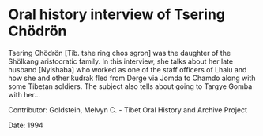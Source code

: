 # Oral history interview of Tsering Chödrön  
Tsering Chödrön [Tib. tshe ring chos sgron] was the daughter of the Shölkang aristocratic family. In this interview, she talks about her late husband [Nyishaba] who worked as one of the staff officers of Lhalu and how she and other kudrak fled from Derge via Jomda to Chamdo along with some Tibetan soldiers. The subject also tells about going to Targye Gomba with her... 

Contributor: Goldstein, Melvyn C. - Tibet Oral History and Archive Project  

Date:
1994  

